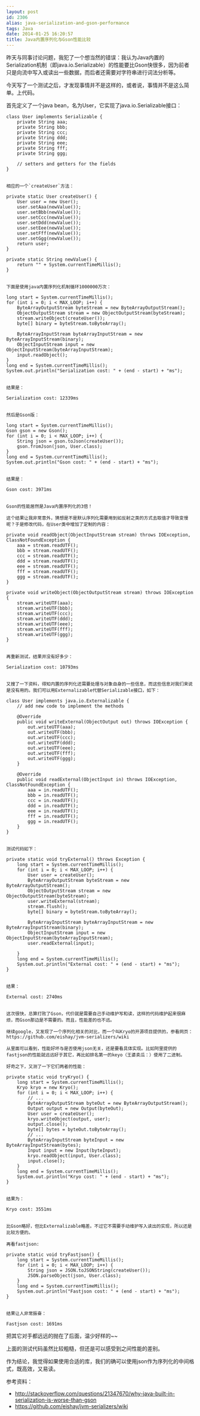 ```yaml
---
layout: post
id: 2306
alias: java-serialization-and-gson-performance
tags: Java
date: 2014-01-25 16:20:57
title: Java内置序列化与Gson性能比较
---
```


昨天与同事讨论问题，我犯了一个想当然的错误：我认为Java内置的Serialization机制（即java.io.Serializable）的性能要比Gson快很多，因为前者只是向流中写入或读出一些数据，而后者还需要对字符串进行词法分析等。

今天写了一个测试之后，才发现事情并不是这样的，或者说，事情并不是这么简单。上代码。

首先定义了一个java bean，名为User，它实现了java.io.Serializable接口：

    class User implements Serializable {
        private String aaa;
        private String bbb;
        private String ccc;
        private String ddd;
        private String eee;
        private String fff;
        private String ggg;

        // setters and getters for the fields
    }
    

    相应的一个`createUser`方法：

    private static User createUser() {
        User user = new User();
        user.setAaa(newValue());
        user.setBbb(newValue());
        user.setCcc(newValue());
        user.setDdd(newValue());
        user.setEee(newValue());
        user.setFff(newValue());
        user.setGgg(newValue());
        return user;
    }

    private static String newValue() {
        return "" + System.currentTimeMillis();
    }
    

    下面是使用java内置序列化机制循环1000000万次：

    long start = System.currentTimeMillis();
    for (int i = 0; i < MAX_LOOP; i++) {
        ByteArrayOutputStream byteStream = new ByteArrayOutputStream();
        ObjectOutputStream stream = new ObjectOutputStream(byteStream);
        stream.writeObject(createUser());
        byte[] binary = byteStream.toByteArray();

        ByteArrayInputStream byteArrayInputStream = new ByteArrayInputStream(binary);
        ObjectInputStream input = new ObjectInputStream(byteArrayInputStream);
        input.readObject();
    }
    long end = System.currentTimeMillis();
    System.out.println("Serialization cost: " + (end - start) + "ms");
    

    结果是：

    Serialization cost: 12339ms
    

    然后是Gson版：

    long start = System.currentTimeMillis();
    Gson gson = new Gson();
    for (int i = 0; i < MAX_LOOP; i++) {
        String json = gson.toJson(createUser());
        gson.fromJson(json, User.class);
    }
    long end = System.currentTimeMillis();
    System.out.println("Gson cost: " + (end - start) + "ms");
    

    结果是：

    Gson cost: 3971ms
    

    Gson的性能居然是Java内置序列化的3倍！

    这个结果让我非常意外，猜想是不是默认序列化需要用到如反射之类的方式去取值才导致变慢呢？于是修改代码，在User类中增加了定制的内容：

    private void readObject(ObjectInputStream stream) throws IOException, ClassNotFoundException {
        aaa = stream.readUTF();
        bbb = stream.readUTF();
        ccc = stream.readUTF();
        ddd = stream.readUTF();
        eee = stream.readUTF();
        fff = stream.readUTF();
        ggg = stream.readUTF();
    }

    private void writeObject(ObjectOutputStream stream) throws IOException {
        stream.writeUTF(aaa);
        stream.writeUTF(bbb);
        stream.writeUTF(ccc);
        stream.writeUTF(ddd);
        stream.writeUTF(eee);
        stream.writeUTF(fff);
        stream.writeUTF(ggg);
    }
    

    再重新测试，结果并没有好多少：

    Serialization cost: 10793ms
    

    又搜了一下资料，得知内置的序列化还需要处理与对象自身的一些信息，而这些信息对我们来说是没有用的。我们可以用Externalizable代替Serializable接口，如下：

    class User implements java.io.Externalizable {
        // add new code to implement the methods

        @Override
        public void writeExternal(ObjectOutput out) throws IOException {
            out.writeUTF(aaa);
            out.writeUTF(bbb);
            out.writeUTF(ccc);
            out.writeUTF(ddd);
            out.writeUTF(eee);
            out.writeUTF(fff);
            out.writeUTF(ggg);
        }

        @Override
        public void readExternal(ObjectInput in) throws IOException, ClassNotFoundException {
            aaa = in.readUTF();
            bbb = in.readUTF();
            ccc = in.readUTF();
            ddd = in.readUTF();
            eee = in.readUTF();
            fff = in.readUTF();
            ggg = in.readUTF();
        }
    }
    

    测试代码如下：

    private static void tryExternal() throws Exception {
        long start = System.currentTimeMillis();
        for (int i = 0; i < MAX_LOOP; i++) {
            User user = createUser();
            ByteArrayOutputStream byteStream = new ByteArrayOutputStream();
            ObjectOutputStream stream = new ObjectOutputStream(byteStream);
            user.writeExternal(stream);
            stream.flush();
            byte[] binary = byteStream.toByteArray();

            ByteArrayInputStream byteArrayInputStream = new ByteArrayInputStream(binary);
            ObjectInputStream input = new ObjectInputStream(byteArrayInputStream);
            user.readExternal(input);

        }
        long end = System.currentTimeMillis();
        System.out.println("External cost: " + (end - start) + "ms");
    }
    

    结果：

    External cost: 2740ms
    

    这次很快，总算打败了Gson，代价就是需要自己手动维护写和读，这样的代码维护起来很麻烦，而Gson那边是不需要的。而且，性能差的也不远。

    继续google，又发现了一个序列化相关的对比，而一个叫Kryo的开源项目提供的，参看网页：https://github.com/eishay/jvm-serializers/wiki

    从里面可以看到，性能好坏与是否使用json无关，还是要看具体实现。比如阿里提供的fastjson的性能就远远好于其它，再比如排名第一的keyo（王婆卖瓜：）使用了二进制。

    好奇之下，又测了一下它们两者的性能：

    private static void tryKryo() {
        long start = System.currentTimeMillis();
        Kryo kryo = new Kryo();
        for (int i = 0; i < MAX_LOOP; i++) {
            // ...
            ByteArrayOutputStream byteOut = new ByteArrayOutputStream();
            Output output = new Output(byteOut);
            User user = createUser();
            kryo.writeObject(output, user);
            output.close();
            byte[] bytes = byteOut.toByteArray();
            // ...
            ByteArrayInputStream byteInput = new ByteArrayInputStream(bytes);
            Input input = new Input(byteInput);
            kryo.readObject(input, User.class);
            input.close();
        }
        long end = System.currentTimeMillis();
        System.out.println("Kryo cost: " + (end - start) + "ms");
    }
    

    结果为：

    Kryo cost: 3551ms
    

    比Gson略好，但比Externalizable略差。不过它不需要手动维护写入读出的实现，所以还是比较方便的。

    再看fastjson:

    private static void tryFastjson() {
        long start = System.currentTimeMillis();
        for (int i = 0; i < MAX_LOOP; i++) {
            String json = JSON.toJSONString(createUser());
            JSON.parseObject(json, User.class);
        }
        long end = System.currentTimeMillis();
        System.out.println("Fastjson cost: " + (end - start) + "ms");
    }
    

    结果让人非常振奋：

    Fastjson cost: 1691ms

把其它对手都远远的抛在了后面，温少好样的~~

上面的测试代码虽然比较粗糙，但还是可以感受到之间性能的差别。

作为结论，我觉得如果使用合适的库，我们的确可以使用json作为序列化的中间格式，既高效，又易读。

参考资料：

*   http://stackoverflow.com/questions/21347670/why-java-built-in-serialization-is-worse-than-gson
*   https://github.com/eishay/jvm-serializers/wiki
